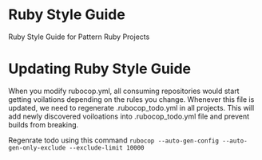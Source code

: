 # Ruby Style Guide
Ruby Style Guide for Pattern Ruby Projects


# Updating Ruby Style Guide
When you modify rubocop.yml, all consuming repositories would start getting voilations depending on the rules you change. Whenever this file is updated, we need to regenerate .rubocop_todo.yml in all projects. This will add newly discovered voiloations into .rubocop_todo.yml file and prevent builds from breaking.

Regenrate todo using this command
`rubocop --auto-gen-config --auto-gen-only-exclude --exclude-limit 10000`
